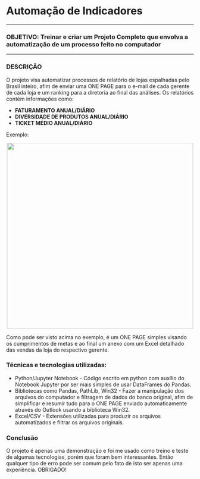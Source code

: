 # Automação de Indicadores

---

### OBJETIVO: Treinar e criar um Projeto Completo que envolva a automatização de um processo feito no computador

---

### DESCRIÇÃO

O projeto visa automatizar processos de relatório de lojas espalhadas pelo Brasil inteiro, afim de enviar uma ONE PAGE para o e-mail  de cada gerente de cada loja e um ranking para a diretoria ao final das análises. Os relatórios contém informações como:

- **FATURAMENTO ANUAL/DIÁRIO**
- **DIVERSIDADE DE PRODUTOS ANUAL/DIÁRIO**
- **TICKET MÉDIO ANUAL/DIÁRIO**

Exemplo:
<div align="center"> 
<img src="https://github.com/erik-sig/projeto_automacao/assets/88802835/7a64337f-7e4f-4cca-843e-cd62b85dec97" width="500px"/>
</div>

Como pode ser visto acima no exemplo, é um ONE PAGE simples visando os cumprimentos de metas e ao final um anexo com um Excel detalhado das vendas da loja do respectivo gerente.

### **Técnicas e tecnologias utilizadas:**

- Python/Jupyter Notebook - Código escrito em python com auxílio do Notebook Jupyter por ser mais simples de usar DataFrames do Pandas.
- Bibliotecas como Pandas, PathLib, Win32 - Fazer a manipulação dos arquivos do computador e filtragem de dados do banco original, afim de simplificar e resumir tudo para o ONE PAGE enviado automaticamente através do Outlook usando a biblioteca Win32.
- Excel/CSV - Extensões utilizadas para produzir os arquivos automatizados e filtrar os arquivos originais.

### Conclusão

O projeto é apenas uma demonstração e foi me usado como treino e teste de algumas tecnologias, porém que foram bem interessantes. Então qualquer tipo de erro pode ser comum pelo fato de isto ser apenas uma experiência. OBRIGADO!
